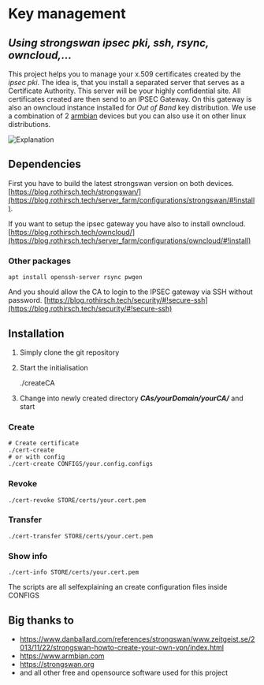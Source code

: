 # Key management
## _Using strongswan ipsec pki, ssh, rsync, owncloud,..._

This project helps you to manage your x.509 certificates created by the _ipsec pki_. The idea is, that you install a separated server that serves as a Certificate Authority. This server will be your highly confidential site. All certificates created are then send to an IPSEC Gateway. On this gateway is also an owncloud instance installed for _Out of Band_ key distribution. We use a combination of 2 [armbian](https://www.armbian.com/) devices but you can also use it on other linux distributions.


![Explanation](https://github.com/rothirschtec/RT-Blog-CA/blob/master/central/images/RT-Blog-CA-explained_linkedIn.png)


## Dependencies

First you have to build the latest strongswan version on both devices. [https://blog.rothirsch.tech/strongswan/](https://blog.rothirsch.tech/server_farm/configurations/strongswan/#!install).

If you want to setup the ipsec gateway you have also to install owncloud. [https://blog.rothirsch.tech/owncloud/](https://blog.rothirsch.tech/server_farm/configurations/owncloud/#!install)

### Other packages

    apt install openssh-server rsync pwgen

And you should allow the CA to login to the IPSEC gateway via SSH without password. [https://blog.rothirsch.tech/security/#!secure-ssh](https://blog.rothirsch.tech/security/#!secure-ssh)


## Installation

1. Simply clone the git repository

2. Start the initialisation
   
    ./createCA 


3. Change into newly created directory  ***CAs/yourDomain/yourCA/*** and start

### Create

    # Create certificate
    ./cert-create
    # or with config
    ./cert-create CONFIGS/your.config.configs
    
### Revoke

    ./cert-revoke STORE/certs/your.cert.pem

### Transfer

    ./cert-transfer STORE/certs/your.cert.pem

### Show info

    ./cert-info STORE/certs/your.cert.pem

The scripts are all selfexplaining an create configuration files inside CONFIGS

## Big thanks to

- https://www.danballard.com/references/strongswan/www.zeitgeist.se/2013/11/22/strongswan-howto-create-your-own-vpn/index.html
- https://www.armbian.com
- https://strongswan.org
- and all other free and opensource software used for this project
